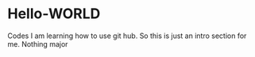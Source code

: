 # Hello-WORLD
Codes 
I am learning how to use git hub. 
So this is just an intro section for me. Nothing major
